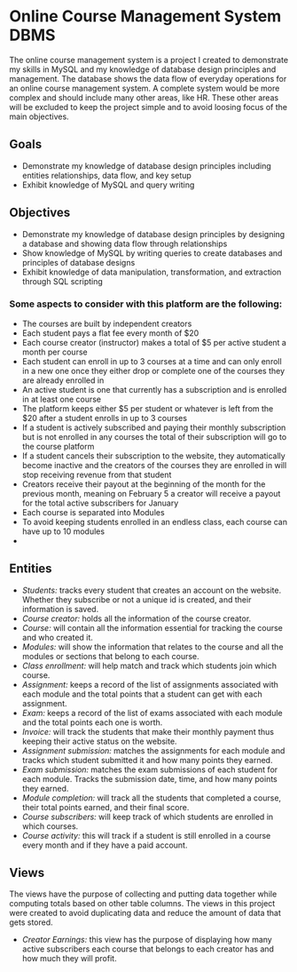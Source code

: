 # Online Course Management System DBMS 
The online course management system is a project I created to demonstrate my skills in MySQL and my knowledge of database design principles and management. The database shows the data flow of everyday operations for an online course management system. A complete system would be more complex and should include many other areas, like HR. These other areas will be excluded to keep the project simple and to avoid loosing focus of the main objectives.

## Goals
<ul>
  <li>Demonstrate my knowledge of database design principles including entities relationships, data flow, and key setup</li>
  <li>Exhibit knowledge of MySQL and query writing</li>
</ul>

## Objectives
<ul>
  <li>Demonstrate my knowledge of database design principles by designing a database and showing data flow through relationships</li>
  <li>Show knowledge of MySQL by writing queries to create databases and principles of database designs</li>
  <li>Exhibit knowledge of data manipulation, transformation, and extraction through SQL scripting</li>
</ul>

### Some aspects to consider with this platform are the following:

<ul>
  <li>The courses are built by independent creators</li>
  <li>Each student pays a flat fee every month of $20</li>
  <li>Each course creator (instructor) makes a total of $5 per active student a month per course</li>
  <li>Each student can enroll in up to 3 courses at a time and can only enroll in a new one once they either drop or complete one of the courses they are already enrolled in</li>
  <li>An active student is one that currently has a subscription and is enrolled in at least one course</li>
  <li>The platform keeps either $5 per student or whatever is left from the $20 after a student enrolls in up to 3 courses</li>
  <li>If a student is actively subscribed and paying their monthly subscription but is not enrolled in any courses the total of their subscription will go to the course platform</li>
  <li>If a student cancels their subscription to the website, they automatically become inactive and the creators of the courses they are enrolled in will stop receiving revenue from that student</li>
  <li>Creators receive their payout at the beginning of the month for the previous month, meaning on February 5 a creator will receive a payout for the total active subscribers for January</li>
  <li>Each course is separated into Modules</li>
  <li>To avoid keeping students enrolled in an endless class, each course can have up to 10 modules</li>
  <li></li>
</ul>

## Entities

<ul>
  <li><em>Students:</em> tracks every student that creates an account on the website. Whether they subscribe or not a unique id is created, and their information is saved.</li>
  <li><em>Course creator:</em> holds all the information of the course creator. </li>
  <li><em>Course:</em> will contain all the information essential for tracking the course and who created it.</li>
  <li><em>Modules:</em> will show the information that relates to the course and all the modules or sections that belong to each course.</li>
  <li><em>Class enrollment:</em> will help match and track which students join which course.</li>
  <li><em>Assignment:</em> keeps a record of the list of assignments associated with each module and the total points that a student can get with each assignment.</li>
  <li><em>Exam:</em> keeps a record of the list of exams associated with each module and the total points each one is worth.</li>
  <li><em>Invoice:</em> will track the students that make their monthly payment thus keeping their active status on the website.</li>
  <li><em>Assignment submission:</em> matches the assignments for each module and tracks which student submitted it and how many points they earned.</li>
  <li><em>Exam submission:</em> matches the exam submissions of each student for each module. Tracks the submission date, time, and how many points they earned.</li>
  <li><em>Module completion:</em> will track all the students that completed a course, their total points earned, and their final score.</li>
  <li><em>Course subscribers:</em> will keep track of which students are enrolled in which courses.</li>
  <li><em>Course activity:</em> this will track if a student is still enrolled in a course every month and if they have a paid account.</li>
</ul>

## Views 
The views have the purpose of collecting and putting data together while computing totals based on other table columns.
The views in this project were created to avoid duplicating data and reduce the amount of data that gets stored.
<ul>
  <li><em>Creator Earnings:</em> this view has the purpose of displaying how many active subscribers each course that belongs to each creator has and how much they will profit.</li>
</ul>
